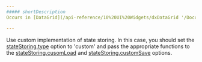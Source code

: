 ```yaml
---
##### shortDescription
Occurs in [DataGrid](/api-reference/10%20UI%20Widgets/dxDataGrid '/Documentation/ApiReference/UI_Widgets/dxDataGrid/') if the browser does not support local storage or session storage.

---
```

Use custom implementation of state storing. In this case, you should set the [stateStoring.type](/api-reference/10%20UI%20Widgets/dxDataGrid/1%20Configuration/stateStoring/type.md '/Documentation/ApiReference/UI_Widgets/dxDataGrid/Configuration/stateStoring/#type') option to 'custom' and pass the appropriate functions to the [stateStoring.cusomLoad](/api-reference/10%20UI%20Widgets/dxDataGrid/1%20Configuration/stateStoring/customLoad.md '/Documentation/ApiReference/UI_Widgets/dxDataGrid/Configuration/stateStoring/#customLoad') and [stateStoring.customSave](/api-reference/10%20UI%20Widgets/dxDataGrid/1%20Configuration/stateStoring/customSave.md '/Documentation/ApiReference/UI_Widgets/dxDataGrid/Configuration/stateStoring/#customSave') options.